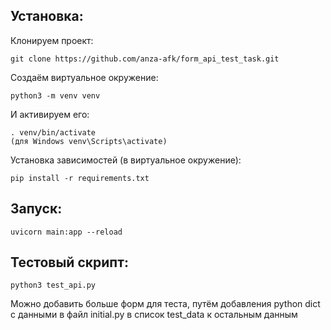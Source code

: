 ## Установка:

Клонируем проект:  

    git clone https://github.com/anza-afk/form_api_test_task.git

Создаём виртуальное окружение:

    python3 -m venv venv

И активируем его:

    . venv/bin/activate
    (для Windows venv\Scripts\activate)

Установка зависимостей (в виртуальное окружение):

    pip install -r requirements.txt

## Запуск:

    uvicorn main:app --reload

## Тестовый скрипт:

    python3 test_api.py

Можно добавить больше форм для теста, путём добавления python dict с данными в файл initial.py в список test_data к остальным данным
